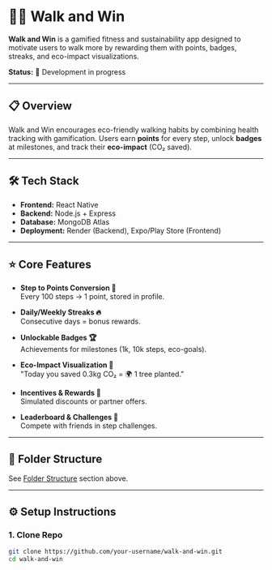 # 🚶‍♂️ Walk and Win

**Walk and Win** is a gamified fitness and sustainability app designed to motivate users to walk more by rewarding them with points, badges, streaks, and eco-impact visualizations.  

**Status:** 🚧 Development in progress  

---

## 📋 Overview
Walk and Win encourages eco-friendly walking habits by combining health tracking with gamification. Users earn **points** for every step, unlock **badges** at milestones, and track their **eco-impact** (CO₂ saved).  

---

## 🛠️ Tech Stack
- **Frontend:** React Native  
- **Backend:** Node.js + Express  
- **Database:** MongoDB Atlas  
- **Deployment:** Render (Backend), Expo/Play Store (Frontend)  

---

## ⭐ Core Features
- **Step to Points Conversion 🎯**  
  Every 100 steps → 1 point, stored in profile.  

- **Daily/Weekly Streaks 🔥**  
  Consecutive days = bonus rewards.  

- **Unlockable Badges 🏆**  
  Achievements for milestones (1k, 10k steps, eco-goals).  

- **Eco-Impact Visualization 🌱**  
  "Today you saved 0.3kg CO₂ = 🌍 1 tree planted."  

- **Incentives & Rewards 🎁**  
  Simulated discounts or partner offers.  

- **Leaderboard & Challenges 🏅**  
  Compete with friends in step challenges.  

---

## 📂 Folder Structure
See [Folder Structure](./) section above.

---

## ⚙️ Setup Instructions

### 1. Clone Repo
```bash
git clone https://github.com/your-username/walk-and-win.git
cd walk-and-win
